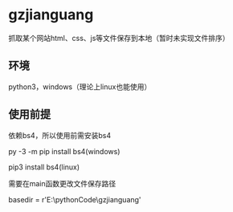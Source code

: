# gzjianguang
抓取某个网站html、css、js等文件保存到本地（暂时未实现文件排序）
## 环境
python3，windows（理论上linux也能使用）
## 使用前提

依赖bs4，所以使用前需安装bs4

py -3 -m pip install bs4(windows)

pip3 install bs4(linux)

需要在main函数更改文件保存路径

basedir = r'E:\pythonCode\gzjianguang'
